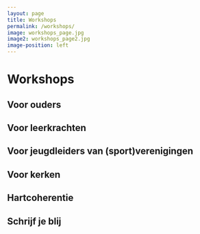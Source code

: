 ```yaml
---
layout: page
title: Workshops
permalink: /workshops/
image: workshops_page.jpg
image2: workshops_page2.jpg
image-position: left
---
```


# Workshops

## Voor ouders
## Voor leerkrachten
## Voor jeugdleiders van (sport)verenigingen
## Voor kerken
## Hartcoherentie
## Schrijf je blij
